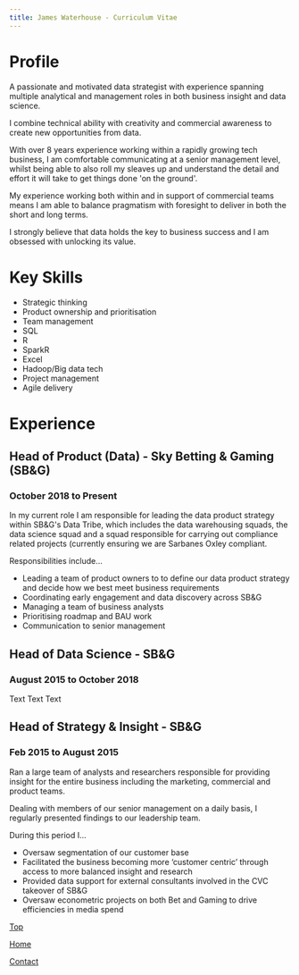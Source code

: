 ```yaml
---
title: James Waterhouse - Curriculum Vitae 
---
```


# Profile
A passionate and motivated data strategist with experience spanning multiple analytical and management roles in both business insight and data science.

I combine technical ability with creativity and commercial awareness to create new opportunities from data.  

With over 8 years experience working within a rapidly growing tech business, I am comfortable communicating at a senior management level, whilst being able to also roll my sleaves up and understand the detail and effort it will take to get things done 'on the ground'.

My experience working both within and in support of commercial teams means I am able to balance pragmatism with foresight to deliver in both the short and long terms.

I strongly believe that data holds the key to business success and I am obsessed with unlocking its value.

# Key Skills
* Strategic thinking
* Product ownership and prioritisation
* Team management
* SQL
* R
* SparkR
* Excel
* Hadoop/Big data tech
* Project management
* Agile delivery

# Experience
## Head of Product (Data) - Sky Betting & Gaming (SB&G)
### October 2018 to Present
In my current role I am responsible for leading the data product strategy within SB&G's Data Tribe, which includes the data warehousing squads, the data science squad and a squad responsible for carrying out compliance related projects (currently ensuring we are Sarbanes Oxley compliant.

Responsibilities include...
* Leading a team of product owners to to define our data product strategy and decide how we best meet business requirements
* Coordinating early engagement and data discovery across SB&G
* Managing a team of business analysts
* Prioritising roadmap and BAU work
* Communication to senior management

## Head of Data Science - SB&G
### August 2015 to October 2018
Text Text Text

## Head of Strategy & Insight - SB&G
### Feb 2015 to August 2015
Ran a  large  team  of analysts  and  researchers responsible for  providing insight for the entire business including the marketing, commercial and product teams.  

Dealing with members of our senior management on a daily basis, I regularly presented findings to our leadership team.  

During this period I...
* Oversaw segmentation of our customer base
* Facilitated the business becoming more ‘customer centric’ through access to more balanced insight and research
* Provided data support for external consultants involved in the CVC takeover of SB&G
* Oversaw econometric projects on both Bet and Gaming to drive efficiencies in media spend

[Top](/cv/james-waterhouse-cv.md)

[Home](index.md)

[Contact](mailto:jatwaterhouse@gmail.com)
